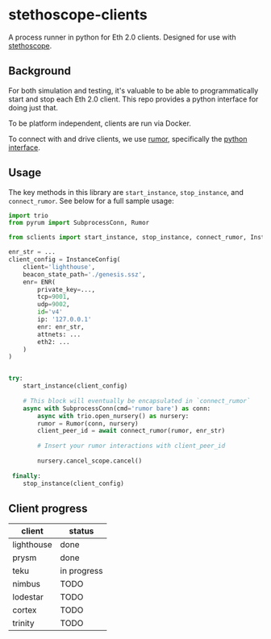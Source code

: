 # stethoscope-clients

A process runner in python for Eth 2.0 clients. Designed for use with [stethoscope](https://github.com/lsankar4033/stethoscope).

## Background

For both simulation and testing, it's valuable to be able to programmatically start and stop each Eth 2.0 client. This repo provides a python interface for doing just that. 

To be platform independent, clients are run via Docker.

To connect with and drive clients, we use [rumor](https://github.com/protolambda/rumor), specifically the [python interface](https://github.com/protolambda/pyrum).

## Usage
The key methods in this library are `start_instance`, `stop_instance`, and `connect_rumor`. See below for a full sample usage:

```python
import trio
from pyrum import SubprocessConn, Rumor

from sclients import start_instance, stop_instance, connect_rumor, InstanceConfig, ENR

enr_str = ...
client_config = InstanceConfig(
	client='lighthouse', 
	beacon_state_path='./genesis.ssz', 
	enr= ENR(
		private_key=...,
    	tcp=9001,
    	udp=9002,
	   	id='v4'
	   	ip: '127.0.0.1'
	   	enr: enr_str,
	   	attnets: ...
	  	eth2: ...
	)
)


try:
	start_instance(client_config)
	
	# This block will eventually be encapsulated in `connect_rumor`
	async with SubprocessConn(cmd='rumor bare') as conn:
		async with trio.open_nursery() as nursery:
       	rumor = Rumor(conn, nursery)
       	client_peer_id = await connect_rumor(rumor, enr_str)
       	
       	# Insert your rumor interactions with client_peer_id
       	
       	nursery.cancel_scope.cancel()
       	
 finally:
 	stop_instance(client_config)
```

## Client progress

| client | status |
|---|---|
| lighthouse | done |
| prysm | done |
| teku | in progress |
| nimbus | TODO |
| lodestar | TODO |
| cortex | TODO |
| trinity | TODO |
